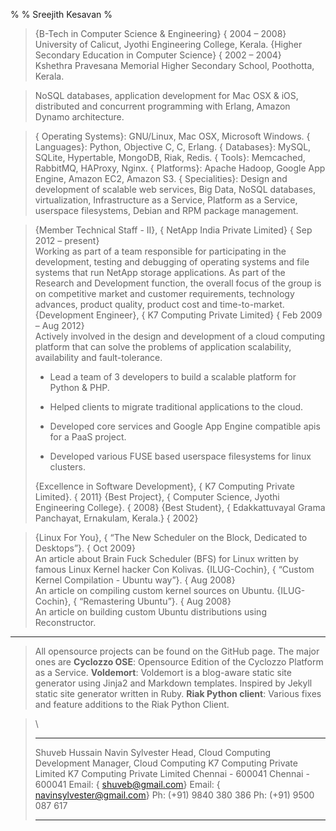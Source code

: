 % 
% Sreejith Kesavan
% 

> {B-Tech in Computer Science & Engineering} { 2004 – 2008}\
> University of Calicut, Jyothi Engineering College, Kerala. {Higher
> Secondary Education in Computer Science} { 2002 – 2004}\
> Kshethra Pravesana Memorial Higher Secondary School, Poothotta,
> Kerala.

> NoSQL databases, application development for Mac OSX & iOS,
> distributed and concurrent programming with Erlang, Amazon Dynamo
> architecture.

> { Operating Systems}: GNU/Linux, Mac OSX, Microsoft Windows. {
> Languages}: Python, Objective C, C, Erlang. { Databases}: MySQL,
> SQLite, Hypertable, MongoDB, Riak, Redis. { Tools}: Memcached,
> RabbitMQ, HAProxy, Nginx. { Platforms}: Apache Hadoop, Google App
> Engine, Amazon EC2, Amazon S3. { Specialities}: Design and development
> of scalable web services, Big Data, NoSQL databases, virtualization,
> Infrastructure as a Service, Platform as a Service, userspace
> filesystems, Debian and RPM package management.

> {Member Technical Staff - II}, { NetApp India Private Limited} { Sep
> 2012 – present}\
> Working as part of a team responsible for participating in the
> development, testing and debugging of operating systems and file
> systems that run NetApp storage applications. As part of the Research
> and Development function, the overall focus of the group is on
> competitive market and customer requirements, technology advances,
> product quality, product cost and time-to-market. {Development
> Engineer}, { K7 Computing Private Limited} { Feb 2009 – Aug 2012}\
> Actively involved in the design and development of a cloud computing
> platform that can solve the problems of application scalability,
> availability and fault-tolerance.
>
> -   Lead a team of 3 developers to build a scalable platform for
>     Python & PHP.
>
> -   Helped clients to migrate traditional applications to the cloud.
>
> -   Developed core services and Google App Engine compatible apis for
>     a PaaS project.
>
> -   Developed various FUSE based userspace filesystems for linux
>     clusters.
>
> {Excellence in Software Development}, { K7 Computing Private Limited}.
> { 2011} {Best Project}, { Computer Science, Jyothi Engineering
> College}. { 2008} {Best Student}, { Edakkattuvayal Grama Panchayat,
> Ernakulam, Kerala.} { 2002}

> {Linux For You}, { “The New Scheduler on the Block, Dedicated to
> Desktops”}. { Oct 2009}\
> An article about Brain Fuck Scheduler (BFS) for Linux written by
> famous Linux Kernel hacker Con Kolivas. {ILUG-Cochin}, { “Custom
> Kernel Compilation - Ubuntu way”}. { Aug 2008}\
> An article on compiling custom kernel sources on Ubuntu.
> {ILUG-Cochin}, { “Remastering Ubuntu”}. { Aug 2008}\
> An article on building custom Ubuntu distributions using
> Reconstructor.

* * * * *

> All opensource projects can be found on the GitHub page. The major
> ones are **Cyclozzo OSE**: Opensource Edition of the Cyclozzo Platform
> as a Service. **Voldemort**: Voldemort is a blog-aware static site
> generator using Jinja2 and Markdown templates. Inspired by Jekyll
> static site generator written in Ruby. **Riak Python client**: Various
> fixes and feature additions to the Riak Python Client.

> \
>
>   ------------------------------ --------------------------------------
>   Shuveb Hussain                 Navin Sylvester
>   Head, Cloud Computing          Development Manager, Cloud Computing
>   K7 Computing Private Limited   K7 Computing Private Limited
>   Chennai - 600041               Chennai - 600041
>   Email: { shuveb@gmail.com}     Email: { navinsylvester@gmail.com}
>   Ph: (+91) 9840 380 386         Ph: (+91) 9500 087 617
>   ------------------------------ --------------------------------------
>
